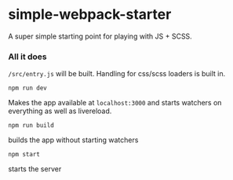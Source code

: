 # simple-webpack-starter
A super simple starting point for playing with JS + SCSS.

### All it does
`/src/entry.js` will be built. Handling for css/scss loaders is built in.

```
npm run dev
```
Makes the app available at `localhost:3000` and starts watchers on everything as well as livereload.

```
npm run build
```
builds the app without starting watchers

```
npm start
```
starts the server
